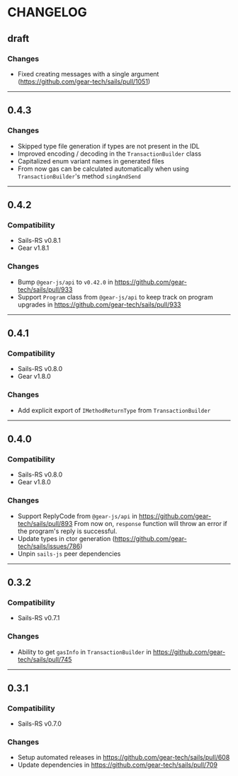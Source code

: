 # CHANGELOG

## draft

### Changes

- Fixed creating messages with a single argument (https://github.com/gear-tech/sails/pull/1051)

---

## 0.4.3

### Changes

- Skipped type file generation if types are not present in the IDL
- Improved encoding / decoding in the `TransactionBuilder` class
- Capitalized enum variant names in generated files
- From now gas can be calculated automatically when using `TransactionBuilder`'s method `singAndSend`

---

## 0.4.2
### Compatibility
- Sails-RS v0.8.1
- Gear v1.8.1

### Changes
- Bump `@gear-js/api` to `v0.42.0` in https://github.com/gear-tech/sails/pull/933
- Support `Program` class from `@gear-js/api` to keep track on program upgrades in https://github.com/gear-tech/sails/pull/933

---

## 0.4.1

### Compatibility
- Sails-RS v0.8.0
- Gear v1.8.0

### Changes
- Add explicit export of `IMethodReturnType` from `TransactionBuilder`

---

## 0.4.0

### Compatibility
- Sails-RS v0.8.0
- Gear v1.8.0

### Changes
- Support ReplyCode from `@gear-js/api` in https://github.com/gear-tech/sails/pull/893
From now on, `response` function will throw an error if the program's reply is successful.
- Update types in ctor generation (https://github.com/gear-tech/sails/issues/786)
- Unpin `sails-js` peer dependencies

---

## 0.3.2

### Compatibility
- Sails-RS v0.7.1

### Changes
- Ability to get `gasInfo` in `TransactionBuilder` in https://github.com/gear-tech/sails/pull/745

---

## 0.3.1

### Compatibility
- Sails-RS v0.7.0

### Changes
- Setup automated releases in https://github.com/gear-tech/sails/pull/608
- Update dependencies in https://github.com/gear-tech/sails/pull/709
